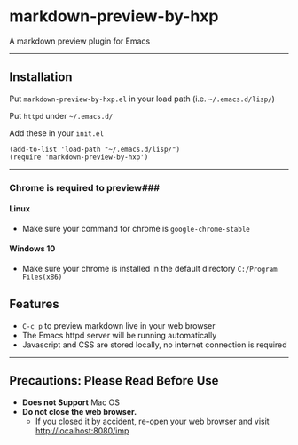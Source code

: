 # markdown-preview-by-hxp #
 A markdown preview plugin for Emacs

---
## Installation ##
Put `markdown-preview-by-hxp.el` in your load path (i.e. `~/.emacs.d/lisp/`)

Put `httpd` under `~/.emacs.d/`

Add these in your `init.el`
```
(add-to-list 'load-path "~/.emacs.d/lisp/")
(require 'markdown-preview-by-hxp')
```
---
### Chrome is required to preview###

#### Linux ####
* Make sure your command for chrome is `google-chrome-stable`

#### Windows 10 ####
* Make sure your chrome is installed in the default directory `C:/Program Files(x86)`


## Features ##
  * `C-c p` to preview markdown live in your web browser
  * The Emacs httpd server will be running automatically
  * Javascript and CSS are stored locally, no internet connection is required
  
---

## Precautions: Please Read Before Use ##
* **Does not Support** Mac OS
* **Do not close the web browser.** 
  * If you closed it by accident, re-open your web browser and visit [http://localhost:8080/imp](http://localhost:8080/imp)
